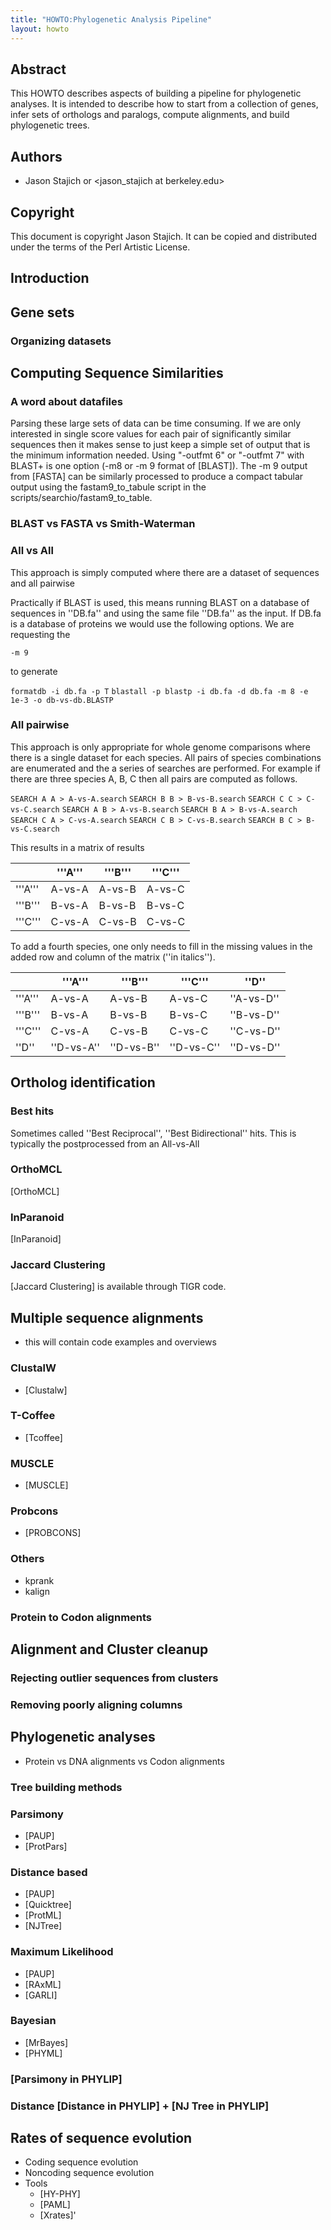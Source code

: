 ```yaml
---
title: "HOWTO:Phylogenetic Analysis Pipeline"
layout: howto
---
```


Abstract
--------

This HOWTO describes aspects of building a pipeline for phylogenetic analyses. It is intended to describe how to start from a collection of genes, infer sets of orthologs and paralogs, compute alignments, and build phylogenetic trees.

Authors
-------

-   Jason Stajich <jason at bioperl.org> or <jason_stajich at berkeley.edu>

Copyright
---------

This document is copyright Jason Stajich. It can be copied and distributed under the terms of the Perl Artistic License.

Introduction
------------

Gene sets
---------

### Organizing datasets

Computing Sequence Similarities
-------------------------------

### A word about datafiles

Parsing these large sets of data can be time consuming. If we are only interested in single score values for each pair of significantly similar sequences then it makes sense to just keep a simple set of output that is the minimum information needed. Using "-outfmt 6" or "-outfmt 7" with BLAST+ is one option (-m8 or -m 9 format of [BLAST]). The -m 9 output from [FASTA] can be similarly processed to produce a compact tabular output using the fastam9_to_tabule script in the scripts/searchio/fastam9_to_table.

### BLAST vs FASTA vs Smith-Waterman

### All vs All

This approach is simply computed where there are a dataset of sequences and all pairwise

Practically if BLAST is used, this means running BLAST on a database of sequences in ''DB.fa'' and using the same file ''DB.fa'' as the input. If DB.fa is a database of proteins we would use the following options. We are requesting the

    -m 9

to generate

`formatdb -i db.fa -p T`
`blastall -p blastp -i db.fa -d db.fa -m 8 -e 1e-3 -o db-vs-db.BLASTP`

### All pairwise

This approach is only appropriate for whole genome comparisons where there is a single dataset for each species. All pairs of species combinations are enumerated and the a series of searches are performed. For example if there are three species A, B, C then all pairs are computed as follows.

`SEARCH A A > A-vs-A.search`
`SEARCH B B > B-vs-B.search`
`SEARCH C C > C-vs-C.search`
`SEARCH A B > A-vs-B.search`
`SEARCH B A > B-vs-A.search`
`SEARCH C A > C-vs-A.search`
`SEARCH C B > C-vs-B.search`
`SEARCH B C > B-vs-C.search`

This results in a matrix of results

|                     | '''A''' | '''B''' | '''C''' |
|---------------------|---------------------|---------------------|---------------------|
| '''A''' | A-vs-A              | A-vs-B              | A-vs-C              |
| '''B''' | B-vs-A              | B-vs-B              | B-vs-C              |
| '''C''' | C-vs-A              | C-vs-B              | C-vs-C              |

To add a fourth species, one only needs to fill in the missing values in the added row and column of the matrix (''in italics'').

|                     | '''A''' | '''B''' | '''C''' | ''D''      |
|---------------------|---------------------|---------------------|---------------------|--------------------|
| '''A''' | A-vs-A              | A-vs-B              | A-vs-C              | ''A-vs-D'' |
| '''B''' | B-vs-A              | B-vs-B              | B-vs-C              | ''B-vs-D'' |
| '''C''' | C-vs-A              | C-vs-B              | C-vs-C              | ''C-vs-D'' |
| ''D''       | ''D-vs-A''  | ''D-vs-B''  | ''D-vs-C''  | ''D-vs-D'' |

Ortholog identification
-----------------------

### Best hits

Sometimes called ''Best Reciprocal'', ''Best Bidirectional'' hits. This is typically the postprocessed from an All-vs-All

### OrthoMCL

[OrthoMCL]

### InParanoid

[InParanoid]

### Jaccard Clustering

[Jaccard Clustering] is available through TIGR code.

Multiple sequence alignments
----------------------------

-   this will contain code examples and overviews

### ClustalW

-   [Clustalw]

### T-Coffee

-   [Tcoffee]

### MUSCLE

-   [MUSCLE]

### Probcons

-   [PROBCONS]

### Others

-   kprank
-   kalign

### Protein to Codon alignments

Alignment and Cluster cleanup
-----------------------------

### Rejecting outlier sequences from clusters

### Removing poorly aligning columns

Phylogenetic analyses
---------------------

-   Protein vs DNA alignments vs Codon alignments

### Tree building methods

### Parsimony

-   [PAUP]
-   [ProtPars]

### Distance based

-   [PAUP]
-   [Quicktree]
-   [ProtML]
-   [NJTree]

### Maximum Likelihood

-   [PAUP]
-   [RAxML]
-   [GARLI]

### Bayesian

-   [MrBayes]
-   [PHYML]

### [Parsimony in PHYLIP]

### Distance [Distance in PHYLIP] + [NJ Tree in PHYLIP]

Rates of sequence evolution
---------------------------

-   Coding sequence evolution
-   Noncoding sequence evolution
-   Tools
    -   [HY-PHY]
    -   [PAML]
    -   [Xrates]'


